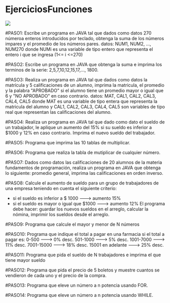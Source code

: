 # EjerciciosFunciones

<p align="left">
   <img src="https://img.shields.io/badge/ESTADO-EN%CORRECCION-red">
   </p>

#PASO1: Escribe un programa en JAVA tal que dados como datos 270 númeroa enteros introducidos por teclado, obtenga la suma de los números
impares y el promedio de los números pares.
datos: NUM1, NUM2, ..., NUM270  donde NUMi es una variable de tipo entero que representa el entero i que se ingresa (1<= i <=270)


#PASO2: Escribe un programa en JAVA que obtenga la suma e imprima los terminos de la serie:
2,5,7,10,12,15,17,..., 1800.


#PASO3: Realiza un programa en JAVA tal que dados como datos la matrícula y 5 calificaciones de un alumno, imprima la matricula,
el promedio y la palabra "APROBADO" si el alumno tiene un promedio mayor o igual que 6 y "NO APROBADO" en caso contrario.
datos: MAT, CAL1, CAL2, CAL3, CAL4, CAL5  donde MAT es una variable de tipo entera que representa la matricula del alumno y
CAL1, CAL2, CAL3, CAL4, CAL5 son variables de tipo real que representan las calificaciones del alumno.

#PASO4: Realiza un programa en JAVA tal que dado como dato el sueldo de un trabajador, le aplique un aumento del 15% si su sueldo es
inferior a $1000 y 12% en caso contrario. Imprima el nuevo sueldo del trabajador.

#PASO5: Programa que imprima las 10 tablas de multiplicar.

#PASO6: Programa que realiza la tabla de mutiplicar de cualquier número.

#PASO7: Dados como datos las calificaciones de 20 alumnos de la materia fundamentos de programación, realiza un programa en JAVA 
que obtenga lo siguiente: promedio general, imprima las calificaciones en orden inverso.

#PASO8: Calcule el aumento de sueldo para un grupo de trabajadores de una empresa teniendo en cuenta el siguiente criterio:
- si el sueldo es inferior a $ 1000 ---> aumento 15%
- si el sueldo es mayor o igual que $1000 ---> aumento 12%
El programa debe hacer: guardar los nuevos sueldos en el arreglo, calcular la nómina, imprimir los sueldos desde el arreglo.


#PASO9: Programa que calcule el mayor y menor de N números

#PASO10: Programa que indique el total a pagar en una farmacia si el total a pagar es:
0-500 ---> 0% desc.
501-1000 ---> 5% desc.
1001-7000 ---> 11% desc.
7001-15000 ---> 18% desc.
15001 en adelante ---> 25% desc.


#PASO11: Programa que pida el sueldo de N trabajadores e imprima el que tiene mayor sueldo

#PASO12: Programa que pida el precio de 5 boletos y muestre cuantos se vendieron de cada uno y el precio de la compra.

#PASO13: Programa que eleve un número a n potencia usando FOR.

#PASO14: Programa que eleve un número a n potencia usando WHILE.






















